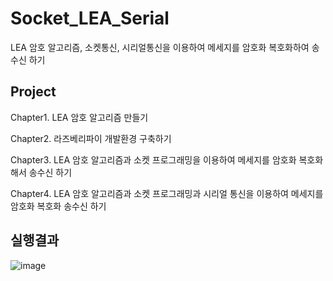 # Socket_LEA_Serial
LEA 암호 알고리즘, 소켓통신, 시리얼통신을 이용하여 메세지를 암호화 복호화하여 송수신 하기

## Project
Chapter1. LEA 암호 알고리즘 만들기

Chapter2. 라즈베리파이 개발환경 구축하기

Chapter3. LEA 암호 알고리즘과 소켓 프로그래밍을 이용하여 메세지를 암호화 복호화 해서 송수신 하기

Chapter4. LEA 암호 알고리즘과 소켓 프로그래밍과 시리얼 통신을 이용하여 메세지를 암호화 복호화 송수신 하기

## 실행결과
![image](https://user-images.githubusercontent.com/68969252/103529922-de4e5280-4ec9-11eb-8248-a6ae09649d1d.png)
